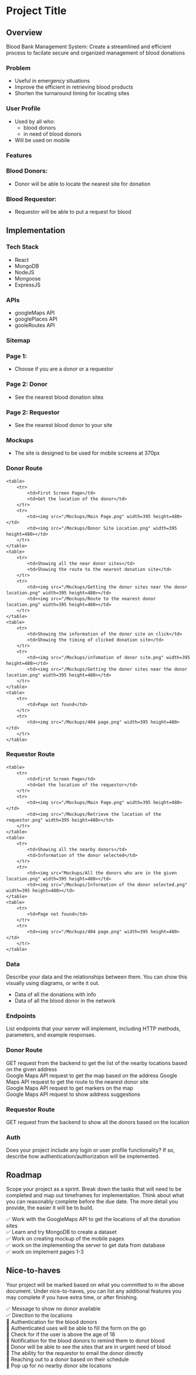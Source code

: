 # Project Title

## Overview

Blood Bank Management System:
Create a streamlined and efficient process to facilate secure and organized management of blood donations

### Problem
- Useful in emergency situations
- Improve the efficient in retrieving blood products 
- Shorten the turnaround timing for locating sites

### User Profile

- Used by all who: 
    - blood donors
    - in need of blood donors
- Will be used on mobile

### Features

### Blood Donors:
- Donor will be able to locate the nearest site for donation 

### Blood Requestor:
- Requestor will be able to put a request for blood

## Implementation

### Tech Stack

- React
- MongoDB
- NodeJS
- Mongoose
- ExpressJS

### APIs

- googleMaps API
- googlePlaces API
- gooleRoutes API

### Sitemap

### Page 1:
- Choose if you are a donor or a requestor
### Page 2: Donor
- See the nearest blood donation sites
### Page 2: Requestor
- See the nearest blood donor to your site

### Mockups

- The site is designed to be used for mobile screens at 370px

### Donor Route
    <table>
        <tr>
            <td>First Screen Page</td>
            <td>Get the location of the donor</td>
        </tr> 
        <tr>
            <td><img src="/Mockups/Main Page.png" width=395 height=480></td>
            <td><img src="/Mockups/Donor Site Location.png" width=395 height=480></td> 
        </tr>
    </table>
    <table>
        <tr>
            <td>Showing all the near donor sites</td>
            <td>Showing the route to the nearest donation site</td>
        </tr>
        <tr>
            <td><img src="/Mockups/Getting the donor sites near the donor location.png" width=395 height=480></td>
            <td><img src="/Mockups/Route to the nearest donor location.png" width=395 height=480></td>
        </tr>
    </table>
    <table>
        <tr>
            <td>Showing the information of the donor site on click</td>
            <td>Showing the timing of clicked donation site</td>
        </tr>
        <tr>
            <td><img src="/Mockups/infomation of donor site.png" width=395 height=480></td>
            <td><img src="/Mockups/Getting the donor sites near the donor location.png" width=395 height=480></td>
        </tr>
    </table>
    <table>
        <tr>
            <td>Page not found</td>
        </tr>
        <tr>
            <td><img src="/Mockups/404 page.png" width=395 height=480></td>
        </tr>
    </table>

### Requestor Route
    <table>
        <tr>
            <td>First Screen Page</td>
            <td>Get the location of the requestor</td>
        </tr> 
        <tr>
            <td><img src="/Mockups/Main Page.png" width=395 height=480></td>
            <td><img src="/Mockups/Retrieve the location of the requestor.png" width=395 height=480></td>
        </tr>
    </table>
    <table>
        <tr>
            <td>Showing all the nearby donors</td>
            <td>Information of the donor selected</td>
        </tr>
        <tr>
            <td><img src="Mockups/All the donors who are in the given location.png" width=395 height=480></td>
            <td><img src="/Mockups/Information of the donor selected.png" width=395 height=480></td>
    </table>
    <table>
        <tr>
            <td>Page not found</td>
        </tr>
        <tr>
            <td><img src="/Mockups/404 page.png" width=395 height=480></td>
        </tr>
    </table>

### Data

Describe your data and the relationships between them. You can show this visually using diagrams, or write it out. 
- Data of all the donations with info
- Data of all the blood donor in the network 

### Endpoints

List endpoints that your server will implement, including HTTP methods, parameters, and example responses.

### Donor Route
GET request from the backend to get the list of the nearby locations based on the given address \
Google Maps API request to get the map based on the address 
Google Maps API request to get the route to the nearest donor site \
Google Maps API request to get markers on the map \
Google Maps API request to show address suggestions 

### Requestor Route
GET request from the backend to show all the donors based on the location

### Auth

Does your project include any login or user profile functionality? If so, describe how authentication/authorization will be implemented.

## Roadmap

Scope your project as a sprint. Break down the tasks that will need to be completed and map out timeframes for implementation. Think about what you can reasonably complete before the due date. The more detail you provide, the easier it will be to build.

:white_check_mark: Work with the GoogleMaps API to get the locations of all the donation sites \
:white_check_mark: Learn and try MongoDB to create a dataset \
:white_check_mark: Work on creating mockup of the mobile pages \
:white_check_mark: work on the implementing the server to get data from database \
:white_check_mark: work on implement pages 1-3

## Nice-to-haves

Your project will be marked based on what you committed to in the above document. Under nice-to-haves, you can list any additional features you may complete if you have extra time, or after finishing.

:white_check_mark: Message to show no donor available \
:white_check_mark: Direction to the locations \
:thought_balloon: Authentication for the blood donors \
:thought_balloon: Authenticated uses will be able to fill the form on the go \
:thought_balloon: Check for if the user is above the age of 18 \
:thought_balloon: Notification for the blood donors to remind them to donot blood \
:thought_balloon: Donor will be able to see the sites that are in urgent need of blood \
:thought_balloon: The ability for the requestor to email the donor directly \
:thought_balloon: Reaching out to a donor based on their schedule \
:thought_balloon: Pop up for no nearby donor site locations 

